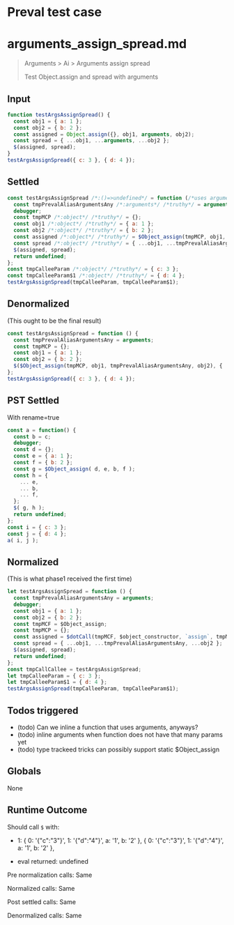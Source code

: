 # Preval test case

# arguments_assign_spread.md

> Arguments > Ai > Arguments assign spread
>
> Test Object.assign and spread with arguments

## Input

`````js filename=intro
function testArgsAssignSpread() {
  const obj1 = { a: 1 };
  const obj2 = { b: 2 };
  const assigned = Object.assign({}, obj1, arguments, obj2);
  const spread = { ...obj1, ...arguments, ...obj2 };
  $(assigned, spread);
}
testArgsAssignSpread({ c: 3 }, { d: 4 });
`````


## Settled


`````js filename=intro
const testArgsAssignSpread /*:()=>undefined*/ = function (/*uses arguments*/) {
  const tmpPrevalAliasArgumentsAny /*:arguments*/ /*truthy*/ = arguments;
  debugger;
  const tmpMCP /*:object*/ /*truthy*/ = {};
  const obj1 /*:object*/ /*truthy*/ = { a: 1 };
  const obj2 /*:object*/ /*truthy*/ = { b: 2 };
  const assigned /*:object*/ /*truthy*/ = $Object_assign(tmpMCP, obj1, tmpPrevalAliasArgumentsAny, obj2);
  const spread /*:object*/ /*truthy*/ = { ...obj1, ...tmpPrevalAliasArgumentsAny, ...obj2 };
  $(assigned, spread);
  return undefined;
};
const tmpCalleeParam /*:object*/ /*truthy*/ = { c: 3 };
const tmpCalleeParam$1 /*:object*/ /*truthy*/ = { d: 4 };
testArgsAssignSpread(tmpCalleeParam, tmpCalleeParam$1);
`````


## Denormalized
(This ought to be the final result)

`````js filename=intro
const testArgsAssignSpread = function () {
  const tmpPrevalAliasArgumentsAny = arguments;
  const tmpMCP = {};
  const obj1 = { a: 1 };
  const obj2 = { b: 2 };
  $($Object_assign(tmpMCP, obj1, tmpPrevalAliasArgumentsAny, obj2), { ...obj1, ...tmpPrevalAliasArgumentsAny, ...obj2 });
};
testArgsAssignSpread({ c: 3 }, { d: 4 });
`````


## PST Settled
With rename=true

`````js filename=intro
const a = function() {
  const b = c;
  debugger;
  const d = {};
  const e = { a: 1 };
  const f = { b: 2 };
  const g = $Object_assign( d, e, b, f );
  const h = {
    ... e,
    ... b,
    ... f,
  };
  $( g, h );
  return undefined;
};
const i = { c: 3 };
const j = { d: 4 };
a( i, j );
`````


## Normalized
(This is what phase1 received the first time)

`````js filename=intro
let testArgsAssignSpread = function () {
  const tmpPrevalAliasArgumentsAny = arguments;
  debugger;
  const obj1 = { a: 1 };
  const obj2 = { b: 2 };
  const tmpMCF = $Object_assign;
  const tmpMCP = {};
  const assigned = $dotCall(tmpMCF, $object_constructor, `assign`, tmpMCP, obj1, tmpPrevalAliasArgumentsAny, obj2);
  const spread = { ...obj1, ...tmpPrevalAliasArgumentsAny, ...obj2 };
  $(assigned, spread);
  return undefined;
};
const tmpCallCallee = testArgsAssignSpread;
let tmpCalleeParam = { c: 3 };
let tmpCalleeParam$1 = { d: 4 };
testArgsAssignSpread(tmpCalleeParam, tmpCalleeParam$1);
`````


## Todos triggered


- (todo) Can we inline a function that uses arguments, anyways?
- (todo) inline arguments when function does not have that many params yet
- (todo) type trackeed tricks can possibly support static $Object_assign


## Globals


None


## Runtime Outcome


Should call `$` with:
 - 1: 
  { 0: '{"c":"3"}', 1: '{"d":"4"}', a: '1', b: '2' },
  { 0: '{"c":"3"}', 1: '{"d":"4"}', a: '1', b: '2' },

 - eval returned: undefined

Pre normalization calls: Same

Normalized calls: Same

Post settled calls: Same

Denormalized calls: Same
